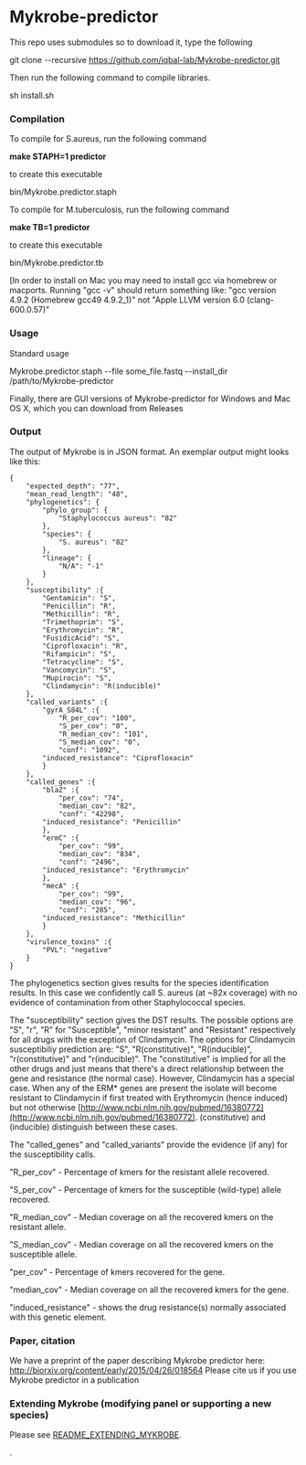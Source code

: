 Mykrobe-predictor
=================

This repo uses submodules so to download it, type the following

git clone --recursive https://github.com/iqbal-lab/Mykrobe-predictor.git

Then run the following command to compile libraries. 

sh install.sh 

### Compilation ###

To compile for S.aureus, run the following command 

**make STAPH=1 predictor**

to create this executable 

bin/Mykrobe.predictor.staph

To compile for M.tuberculosis, run the following command 

**make TB=1 predictor**

to create this executable 

bin/Mykrobe.predictor.tb


[In order to install on Mac you may need to install gcc via homebrew or macports. Running  "gcc -v" 
should return something like:
"gcc version 4.9.2 (Homebrew gcc49 4.9.2_1)"
not 
"Apple LLVM version 6.0 (clang-600.0.57)"

### Usage ###

Standard usage

Mykrobe.predictor.staph --file some_file.fastq --install_dir /path/to/Mykrobe-predictor

Finally, there are GUI versions of Mykrobe-predictor for Windows and Mac OS X, which you can download from Releases

### Output ### 

The output of Mykrobe is in JSON format. An exemplar output might looks like this:

	{
		"expected_depth": "77",
		"mean_read_length": "48",
		"phylogenetics": {
			"phylo_group": {
				"Staphylococcus aureus": "82"
			},
			"species": {
				"S. aureus": "82"
			},
			"lineage": {
				"N/A": "-1"
			}
		},
		"susceptibility" :{
			"Gentamicin": "S",
			"Penicillin": "R",
			"Methicillin": "R",
			"Trimethoprim": "S",
			"Erythromycin": "R",
			"FusidicAcid": "S",
			"Ciprofloxacin": "R",
			"Rifampicin": "S",
			"Tetracycline": "S",
			"Vancomycin": "S",
			"Mupirocin": "S",
			"Clindamycin": "R(inducible)"
		},
		"called_variants" :{
			"gyrA_S84L" :{
				"R_per_cov": "100",
				"S_per_cov": "0",
				"R_median_cov": "101",
				"S_median_cov": "0",
				"conf": "1092",
			"induced_resistance": "Ciprofloxacin"
			}
		},
		"called_genes" :{
			"blaZ" :{
				"per_cov": "74",
				"median_cov": "82",
				"conf": "42298",
			"induced_resistance": "Penicillin"
			},
			"ermC" :{
				"per_cov": "99",
				"median_cov": "834",
				"conf": "2496",
			"induced_resistance": "Erythromycin"
			},
			"mecA" :{
				"per_cov": "99",
				"median_cov": "96",
				"conf": "285",
			"induced_resistance": "Methicillin"
			}
		},
		"virulence_toxins" :{
			"PVL": "negative"
		}
	}

The phylogenetics section gives results for the species identification results. In this case we confidently call S. aureus (at ~82x coverage) with no evidence of contamination from other Staphylococcal species. 

The "susceptibility" section gives the DST results. The possible options are "S", "r", "R" for "Susceptible", "minor resistant" and "Resistant" respectively for all drugs with the exception of Clindamycin. The options for Clindamycin susceptibiliy prediction are: "S", "R(constitutive)", "R(inducible)", "r(constitutive)" and "r(inducible)". The "constitutive" is implied for all the other drugs and just means that there's a direct relationship between the gene and resistance (the normal case). However, Clindamycin has a special case. When any of the ERM* genes are present the isolate will become resistant to Clindamycin if first treated with Erythromycin (hence induced) but not otherwise [http://www.ncbi.nlm.nih.gov/pubmed/16380772](http://www.ncbi.nlm.nih.gov/pubmed/16380772). (constitutive) and (inducible) distinguish between these cases. 

The "called_genes" and "called_variants" provide the evidence (if any) for the susceptibility calls. 

"R_per_cov" - Percentage of kmers for the resistant allele recovered. 

"S_per_cov" - Percentage of kmers for the susceptible (wild-type) allele recovered. 

"R_median_cov" - Median coverage on all the recovered kmers on the resistant allele. 

"S_median_cov" - Median coverage on all the recovered kmers on the susceptible allele. 


"per_cov" - Percentage of kmers recovered for the gene. 

"median_cov" - Median coverage on all the recovered kmers for the gene. 


"induced_resistance" - shows the drug resistance(s) normally associated with this genetic element. 

### Paper, citation ###
We have a preprint of the paper describing Mykrobe predictor here:
http://biorxiv.org/content/early/2015/04/26/018564
Please cite us if you use Mykrobe predictor in a publication

### Extending Mykrobe (modifying panel or supporting a new species) ### 
Please see [README_EXTENDING_MYKROBE](https://github.com/iqbal-lab/Mykrobe-predictor/blob/extending/README_EXTENDING_MYKROBE.md).





.
